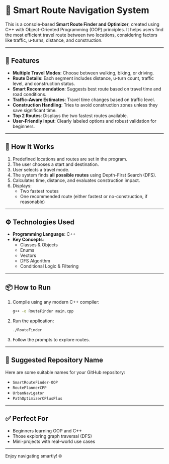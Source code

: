 # 📍 Smart Route Navigation System

This is a console-based **Smart Route Finder and Optimizer**, created using C++ with Object-Oriented Programming (OOP) principles. It helps users find the most efficient travel route between two locations, considering factors like traffic, u-turns, distance, and construction.

---

## 🚀 Features

- **Multiple Travel Modes**: Choose between walking, biking, or driving.
- **Route Details**: Each segment includes distance, u-turn count, traffic level, and construction status.
- **Smart Recommendation**: Suggests best route based on travel time and road conditions.
- **Traffic-Aware Estimates**: Travel time changes based on traffic level.
- **Construction Handling**: Tries to avoid construction zones unless they save significant time.
- **Top 2 Routes**: Displays the two fastest routes available.
- **User-Friendly Input**: Clearly labeled options and robust validation for beginners.

---

## 🧠 How It Works

1. Predefined locations and routes are set in the program.
2. The user chooses a start and destination.
3. User selects a travel mode.
4. The system finds **all possible routes** using Depth-First Search (DFS).
5. Calculates time, distance, and evaluates construction impact.
6. Displays:
   - Two fastest routes
   - One recommended route (either fastest or no-construction, if reasonable)

---

## ⚙️ Technologies Used

- **Programming Language**: C++
- **Key Concepts**:
  - Classes & Objects
  - Enums
  - Vectors
  - DFS Algorithm
  - Conditional Logic & Filtering

---

## 📦 How to Run

1. Compile using any modern C++ compiler:
   ```bash
   g++ -o RouteFinder main.cpp
   ```

2. Run the application:
   ```bash
   ./RouteFinder
   ```

3. Follow the prompts to explore routes.

---

## 📂 Suggested Repository Name

Here are some suitable names for your GitHub repository:

- `SmartRouteFinder-OOP`
- `RoutePlannerCPP`
- `UrbanNavigator`
- `PathOptimizerCPlusPlus`

---

## ✅ Perfect For

- Beginners learning OOP and C++
- Those exploring graph traversal (DFS)
- Mini-projects with real-world use cases

---

Enjoy navigating smartly! 🌐
